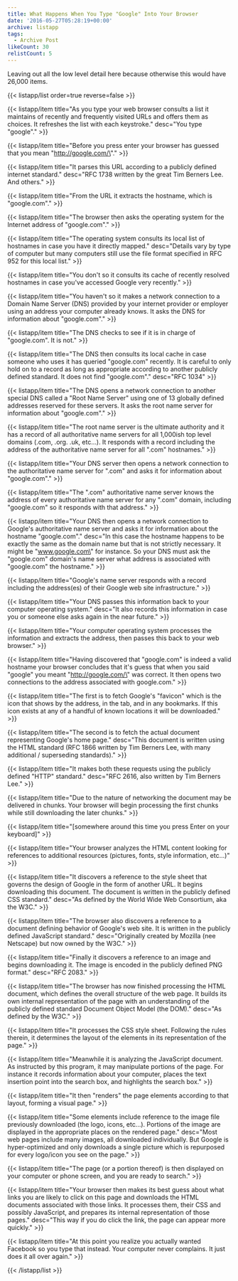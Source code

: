 ```yaml
---
title: What Happens When You Type "Google" Into Your Browser
date: '2016-05-27T05:28:19+00:00'
archive: listapp
tags: 
  - Archive Post
likeCount: 30
relistCount: 5
---
```


Leaving out all the low level detail here because otherwise this would have 26,000 items.

<!--more-->

{{< listapp/list order=true reverse=false >}}

   {{< listapp/item title="As you type your web browser consults a list it maintains of recently and frequently visited URLs and offers them as choices. It refreshes  the list with each keystroke."
      desc="You type \"google\"." >}}

   {{< listapp/item title="Before you press enter your browser has guessed that you mean \"http://google.com/\"." >}}

   {{< listapp/item title="It parses this URL according to a publicly defined internet standard."
      desc="RFC 1738 written by the great Tim Berners Lee. And others." >}}

   {{< listapp/item title="From the URL it extracts the hostname, which is \"google.com\"." >}}

   {{< listapp/item title="The browser then asks the operating system for the Internet address of \"google.com\"." >}}

   {{< listapp/item title="The operating system consults its local list of hostnames in case you have it directly mapped."
      desc="Details vary by type of computer but many computers still use the file format specified in RFC 952 for this local list." >}}

   {{< listapp/item title="You don't so it consults its cache of recently resolved hostnames in case you've accessed Google very recently." >}}

   {{< listapp/item title="You haven't so it makes a network connection to a Domain Name Server (DNS) provided by your internet provider or employer using an address your computer already knows. It asks the DNS for information about \"google.com\"." >}}

   {{< listapp/item title="The DNS checks to see if it is in charge of \"google.com\". It is not." >}}

   {{< listapp/item title="The DNS then consults its local cache in case someone who uses it has queried \"google.com\" recently. It is careful to only hold on to a record as long as appropriate according to another publicly defined standard. It does not find \"google.com\"."
      desc="RFC 1034" >}}

   {{< listapp/item title="The DNS opens a network connection to another special DNS called a \"Root Name Server\" using one of 13 globally defined addresses reserved for these servers. It asks the root name server for information about \"google.com\"." >}}

   {{< listapp/item title="The root name server is the ultimate authority and it has a record of all authoritative name servers for all 1,000ish top level domains (.com, .org. .uk, etc...). It responds with a record including the address of the authoritative name server for all \".com\" hostnames." >}}

   {{< listapp/item title="Your DNS server then opens a network connection to the authoritative name server for \".com\" and asks it for information about \"google.com\"." >}}

   {{< listapp/item title="The \".com\" authoritative name server knows the address of every authoritative name server for any \".com\" domain, including \"google.com\" so it responds with that address." >}}

   {{< listapp/item title="Your DNS then opens a network connection to Google's authoritative name server and asks it for information about the hostname \"google.com\"."
      desc="In this case the hostname happens to be exactly the same as the domain name but that is not strictly necessary. It might be \"www.google.com\" for instance. So your DNS must ask the \"google.com\" domain's name server what address is associated with \"google.com\" the hostname." >}}

   {{< listapp/item title="Google's name server responds with a record including the address(es) of their Google web site infrastructure." >}}

   {{< listapp/item title="Your DNS passes this information back to your computer operating system."
      desc="It also records this information in case you or someone else asks again in the near future." >}}

   {{< listapp/item title="Your computer operating system processes the information and extracts the address, then passes this back to your web browser." >}}

   {{< listapp/item title="Having discovered that \"google.com\" is indeed a valid hostname your browser concludes that it's guess that when you said \"google\" you meant \"http://google.com/\" was correct. It then opens two connections to the address associated with google.com." >}}

   {{< listapp/item title="The first is to fetch Google's \"favicon\" which is the icon that shows by the address, in the tab, and in any bookmarks. If this icon exists at any of a handful of known locations it will be downloaded." >}}

   {{< listapp/item title="The second is to fetch the actual document representing Google's home page."
      desc="This document is written using the HTML standard (RFC 1866 written by Tim Berners Lee, with many additional / superseding standards)." >}}

   {{< listapp/item title="It makes both these requests using the publicly defined \"HTTP\" standard."
      desc="RFC 2616, also written by Tim Berners Lee." >}}

   {{< listapp/item title="Due to the nature of networking the document may be delivered in chunks. Your browser will begin processing the first chunks while still downloading the later chunks." >}}

   {{< listapp/item title="[somewhere around this time you press Enter on your keyboard]" >}}

   {{< listapp/item title="Your browser analyzes the HTML content looking for references to additional resources (pictures, fonts, style information, etc...)" >}}

   {{< listapp/item title="It discovers a reference to the style sheet that governs the design of Google in the form of another URL. It begins downloading this document. The document is written in the publicly defined CSS standard."
      desc="As defined by the World Wide Web Consortium, aka the W3C." >}}

   {{< listapp/item title="The browser also discovers a reference to a document defining behavior of Google's web site. It is written in the publicly defined JavaScript standard."
      desc="Originally created by Mozilla (nee Netscape) but now owned by the W3C." >}}

   {{< listapp/item title="Finally it discovers a reference to an image and begins downloading it. The image is encoded in the publicly defined PNG format."
      desc="RFC 2083." >}}

   {{< listapp/item title="The browser has now finished processing the HTML document, which defines the overall structure of the web page. It builds its own internal representation of the page with an understanding of the publicly defined standard Document Object Model (the DOM)."
      desc="As defined by the W3C." >}}

   {{< listapp/item title="It processes the CSS style sheet. Following the rules therein, it determines the layout of the elements in its representation of the page." >}}

   {{< listapp/item title="Meanwhile it is analyzing the JavaScript document. As instructed by this program, it may manipulate portions of the page. For instance it records information about your computer, places the text insertion point into the search box, and highlights the search box." >}}

   {{< listapp/item title="It then \"renders\" the page elements according to that layout, forming a visual page." >}}

   {{< listapp/item title="Some elements include reference to the image file previously downloaded (the logo, icons, etc...). Portions of the image are displayed in the appropriate places on the rendered page."
      desc="Most web pages include many images, all downloaded individually. But Google is hyper-optimized and only downloads a single picture which is repurposed for every logo/icon you see on the page." >}}

   {{< listapp/item title="The page (or a portion thereof) is then displayed on your computer or phone screen, and you are ready to search." >}}

   {{< listapp/item title="Your browser then makes its best guess about what links you are likely to click on this page and downloads the HTML documents associated with those links. It processes them, their CSS and possibly JavaScript, and prepares its internal representation of those pages."
      desc="This way if you do click the link, the page can appear more quickly." >}}

   {{< listapp/item title="At this point you realize you actually wanted Facebook so you type that instead. Your computer never complains. It just does it all over again." >}}

{{< /listapp/list >}}
